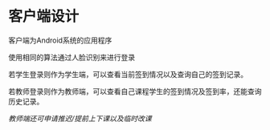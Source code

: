 # 客户端设计

客户端为Android系统的应用程序

使用相同的算法通过人脸识别来进行登录

若学生登录则作为学生端，可以查看当前签到情况以及查询自己的签到记录。

若教师登录则作为教师端，可以查看自己课程学生的签到情况及签到率，还能查询历史记录。

*教师端还可申请推迟/提前上下课以及临时改课*